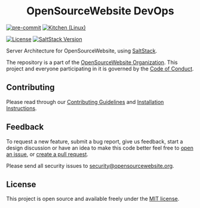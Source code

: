 <h1 align="center">OpenSourceWebsite DevOps</h1>

[![pre-commit](https://img.shields.io/badge/pre--commit-enabled-brightgreen?logo=pre-commit&logoColor=white)](https://github.com/pre-commit/pre-commit)
[![Kitchen (Linux)](https://github.com/opensourcewebsite-org/osw-devops/actions/workflows/kitchen.yml/badge.svg)](https://github.com/opensourcewebsite-org/osw-devops/actions/workflows/kitchen.yml)

[![License](https://img.shields.io/badge/License-MIT-brightgreen.svg?style=flat-square)](LICENSE.md)
[![SaltStack Version](https://img.shields.io/badge/SaltStack-3006.5-blue.svg?style=flat-square)](https://saltproject.io)

Server Architecture for OpenSourceWebsite, using [SaltStack](https://saltproject.io).

The repository is a part of the [OpenSourceWebsite Organization](https://github.com/opensourcewebsite-org). This project and everyone participating in it is governed by the [Code of Conduct](CODE_OF_CONDUCT.md).

## Contributing

Please read through our [Contributing Guidelines](CONTRIBUTING.md) and [Installation Instructions](INSTALL.md).

## Feedback

To request a new feature, submit a bug report, give us feedback, start a design discussion or have an idea to make this code better feel free to [open an issue](https://github.com/opensourcewebsite-org/osw-devops/issues), or [create a pull request](https://github.com/opensourcewebsite-org/osw-devops/pulls).

Please send all security issues to [security@opensourcewebsite.org](mailto:security@opensourcewebsite.org).

## License

This project is open source and available freely under the [MIT license](LICENSE.md).
